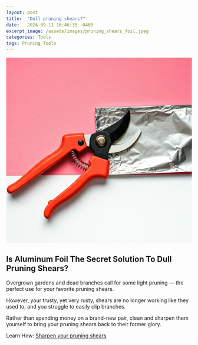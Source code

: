 ```yaml
---
layout: post
title:  "Dull pruning shears?"
date:   2024-09-11 16:46:35 -0400
excerpt_image: /assets/images/pruning_shears_foil.jpeg
categories: Tools
tags: Pruning Tools
---
```


<img src="/assets/images/pruning_shears_foil.jpeg">

## Is Aluminum Foil The Secret Solution To Dull Pruning Shears?

Overgrown gardens and dead branches call for some light pruning — the perfect use for your favorite pruning shears. 

However, your trusty, yet very rusty, shears are no longer working like they used to, and you struggle to easily clip branches. 

Rather than spending money on a brand-new pair, clean and sharpen them yourself to bring your pruning shears back to their former glory.

Learn How: [Sharpen your pruning shears](https://www.housedigest.com/1651368/sharpen-pruning-shears-aluminum-foil-trick/)